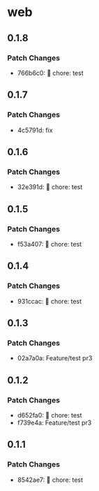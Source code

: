 # web

## 0.1.8

### Patch Changes

- 766b6c0: :wrench: chore: test

## 0.1.7

### Patch Changes

- 4c5791d: fix

## 0.1.6

### Patch Changes

- 32e391d: :wrench: chore: test

## 0.1.5

### Patch Changes

- f53a407: :wrench: chore: test

## 0.1.4

### Patch Changes

- 931ccac: :wrench: chore: test

## 0.1.3

### Patch Changes

- 02a7a0a: Feature/test pr3

## 0.1.2

### Patch Changes

- d652fa0: :wrench: chore: test
- f739e4a: Feature/test pr3

## 0.1.1

### Patch Changes

- 8542ae7: :wrench: chore: test
